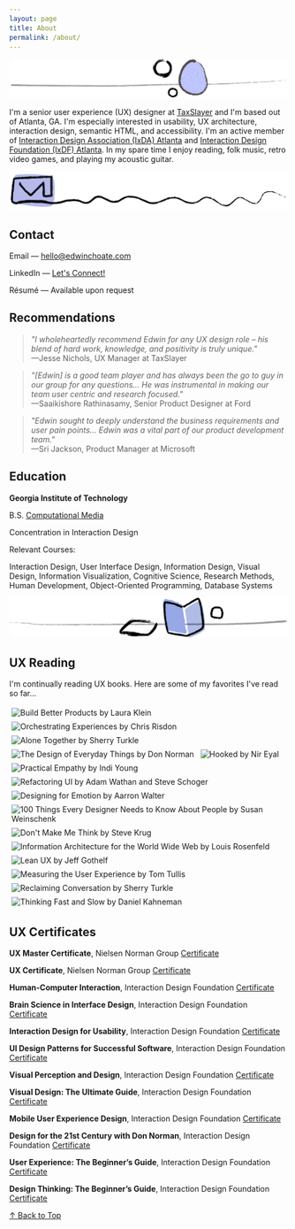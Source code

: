 ```yaml
---
layout: page
title: About
permalink: /about/
---
```


![](/assets/img/pebbles.png)

I'm a senior user experience (UX) designer at [TaxSlayer](https://www.taxslayer.com/) and I'm based out of Atlanta, GA. I'm especially interested in usability, UX architecture, interaction design, semantic HTML, and accessibility. I'm an active member of [Interaction Design Association (IxDA) Atlanta](https://ixda.org/local-groups/ixda-atlanta/) and [Interaction Design Foundation (IxDF) Atlanta](https://www.interaction-design.org/local-group/north-america/united-states/atlanta?r=edwin-choate). In my spare time I enjoy reading, folk music, retro video games, and playing my acoustic guitar.

![](/assets/img/squiggle-mail.png)

## Contact

Email &mdash; [hello@edwinchoate.com](mailto:hello@edwinchoate.com?subject=👋&nbsp;Hi,&nbsp;Edwin!)

LinkedIn &mdash; [Let's Connect!](https://www.linkedin.com/in/edwinchoate)

Résumé &mdash; Available upon request

## Recommendations

> _"I wholeheartedly recommend Edwin for any UX design role – his blend of hard work, knowledge, and positivity is truly unique."_<br>
> &mdash;Jesse Nichols, UX Manager at TaxSlayer

> _"[Edwin] is a good team player and has always been the go to guy in our group for any questions... He was instrumental in making our team user centric and research focused."_<br>
> &mdash;Saaikishore Rathinasamy, Senior Product Designer at Ford

> _"Edwin sought to deeply understand the business requirements and user pain points... Edwin was a vital part of our product development team."_<br>
> &mdash;Sri Jackson, Product Manager at Microsoft

## Education

**Georgia Institute of Technology**

B.S. [Computational Media](https://catalog.gatech.edu/programs/computational-media-bs/)

Concentration in Interaction Design

Relevant Courses:

Interaction Design, User Interface Design, Information Design, Visual Design, Information Visualization, Cognitive Science, Research Methods, Human Development, Object-Oriented Programming, Database Systems

![](/assets/img/squiggle-books.png)

## UX Reading

I'm continually reading UX books. Here are some of my favorites I've read so far...

<style> 
    .book { 
        width: 72px; 
        margin: 4px;
    } 
</style>

<img class="book" src="/assets/img/books/build-better-products.jpg" title="Build Better Products by Laura Klein">
<img class="book" src="/assets/img/books/orchestrating-experiences.jpg" title="Orchestrating Experiences by Chris Risdon">
<img class="book" src="/assets/img/books/alone-together.jpg" title="Alone Together by Sherry Turkle">
<img class="book" src="/assets/img/books/design-of-everyday-things.jpg" title="The Design of Everyday Things by Don Norman">
<img class="book" src="/assets/img/books/hooked.jpg" title="Hooked by Nir Eyal">
<img class="book" src="/assets/img/books/practical-empathy.jpg" title="Practical Empathy by Indi Young">
<img class="book" src="/assets/img/books/refactoring-UI.jpg" title="Refactoring UI by Adam Wathan and Steve Schoger">
<img class="book" src="/assets/img/books/design-for-emotion.jpg" title="Designing for Emotion by Aarron Walter">
<img class="book" src="/assets/img/books/100-things.jpg" title="100 Things Every Designer Needs to Know About People by Susan Weinschenk">
<img class="book" src="/assets/img/books/dont-make-me-think.jpg" title="Don't Make Me Think by Steve Krug">
<img class="book" src="/assets/img/books/information-architecture.jpg" title="Information Architecture for the World Wide Web by Louis Rosenfeld">
<img class="book" src="/assets/img/books/lean-ux.jpg" title="Lean UX by Jeff Gothelf">
<img class="book" src="/assets/img/books/measuring-the-ux.jpg" title="Measuring the User Experience by Tom Tullis">
<img class="book" src="/assets/img/books/reclaiming-conversation.jpg" title="Reclaiming Conversation by Sherry Turkle">
<img class="book" src="/assets/img/books/thinking-fast-and-slow.jpg" title="Thinking Fast and Slow by Daniel Kahneman">

## UX Certificates

**UX Master Certificate**, Nielsen Norman Group [Certificate](/assets/img/certificates/NNG-UX-Master-Certificate-Choate.jpg)

**UX Certificate**, Nielsen Norman Group [Certificate](/assets/img/certificates/NNG-UX-Certificate-Choate.jpg)

**Human-Computer Interaction**, Interaction Design Foundation [Certificate](/assets/img/certificates/course-certificate-human-computer-interaction.jpg)

**Brain Science in Interface Design**, Interaction Design Foundation [Certificate](/assets/img/certificates/course-certificate-the-brain-and-technology-brain-science-in-interface-design.jpg)

**Interaction Design for Usability**, Interaction Design Foundation [Certificate](/assets/img/certificates/course-certificate-interaction-design-for-usability.jpg)

**UI Design Patterns for Successful Software**, Interaction Design Foundation [Certificate](/assets/img/certificates/course-certificate-ui-design-patterns-for-successful-software.jpg)

**Visual Perception and Design**, Interaction Design Foundation [Certificate](/assets/img/certificates/course-certificate-the-ultimate-guide-to-visual-perception-and-design.jpg)

**Visual Design: The Ultimate Guide**, Interaction Design Foundation [Certificate](/assets/img/certificates/course-certificate-visual-design-the-ultimate-guide.jpg)

**Mobile User Experience Design**, Interaction Design Foundation [Certificate](/assets/img/certificates/course-certificate-mobile-user-experience-design.jpg)

**Design for the 21st Century with Don Norman**, Interaction Design Foundation [Certificate](/assets/img/certificates/course-certificate-design-for-the-21st-century.jpg)

**User Experience: The Beginner’s Guide**, Interaction Design Foundation [Certificate](/assets/img/certificates/course-certificate-user-experience-the-beginner-s-guide.jpg)

**Design Thinking: The Beginner’s Guide**, Interaction Design Foundation [Certificate](/assets/img/certificates/course-certificate-design-thinking-the-beginner-s-guide.jpg)

[&uarr; Back to Top](#top)
